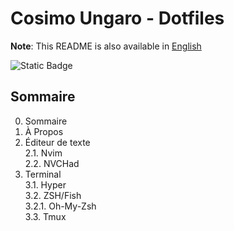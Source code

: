 # Cosimo Ungaro - Dotfiles

**Note**: This README is also available in [English](https://github.com/cos-imo/dotfiles/blob/main/README-EN.md)

![Static Badge](https://img.shields.io/badge/Dotfiles-grey?logo=files&logoColor=white)

## Sommaire
0. Sommaire
1. À Propos   
2. Éditeur de texte   
2.1. Nvim      
2.2. NVCHad   
4. Terminal   
3.1. Hyper   
3.2. ZSH/Fish   
   3.2.1. Oh-My-Zsh   
3.3. Tmux   
